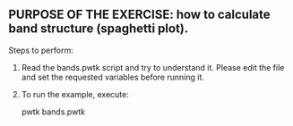 PURPOSE OF THE EXERCISE:
how to calculate band structure (spaghetti plot).
-------------------------------------------------

Steps to perform:

1. Read the bands.pwtk script and try to understand it. Please edit
   the file and set the requested variables before running it.

2. To run the example, execute:

   pwtk bands.pwtk

